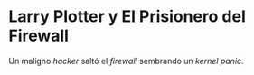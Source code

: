 # Larry Plotter y El Prisionero del Firewall

Un maligno *hacker* saltó el *firewall* sembrando un *kernel panic*.
